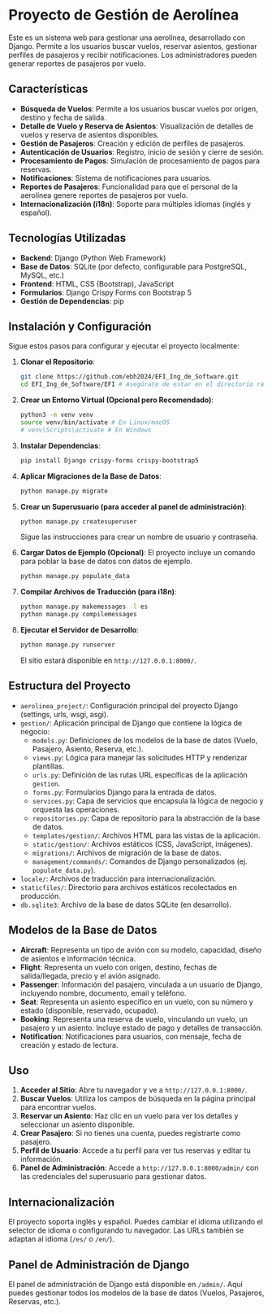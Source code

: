 # Proyecto de Gestión de Aerolínea

Este es un sistema web para gestionar una aerolínea, desarrollado con Django. Permite a los usuarios buscar vuelos, reservar asientos, gestionar perfiles de pasajeros y recibir notificaciones. Los administradores pueden generar reportes de pasajeros por vuelo.

## Características

*   **Búsqueda de Vuelos**: Permite a los usuarios buscar vuelos por origen, destino y fecha de salida.
*   **Detalle de Vuelo y Reserva de Asientos**: Visualización de detalles de vuelos y reserva de asientos disponibles.
*   **Gestión de Pasajeros**: Creación y edición de perfiles de pasajeros.
*   **Autenticación de Usuarios**: Registro, inicio de sesión y cierre de sesión.
*   **Procesamiento de Pagos**: Simulación de procesamiento de pagos para reservas.
*   **Notificaciones**: Sistema de notificaciones para usuarios.
*   **Reportes de Pasajeros**: Funcionalidad para que el personal de la aerolínea genere reportes de pasajeros por vuelo.
*   **Internacionalización (i18n)**: Soporte para múltiples idiomas (inglés y español).

## Tecnologías Utilizadas

*   **Backend**: Django (Python Web Framework)
*   **Base de Datos**: SQLite (por defecto, configurable para PostgreSQL, MySQL, etc.)
*   **Frontend**: HTML, CSS (Bootstrap), JavaScript
*   **Formularios**: Django Crispy Forms con Bootstrap 5
*   **Gestión de Dependencias**: pip

## Instalación y Configuración

Sigue estos pasos para configurar y ejecutar el proyecto localmente:

1.  **Clonar el Repositorio**:
    ```bash
    git clone https://github.com/ebh2024/EFI_Ing_de_Software.git
    cd EFI_Ing_de_Software/EFI # Asegúrate de estar en el directorio raíz del proyecto Django
    ```

2.  **Crear un Entorno Virtual (Opcional pero Recomendado)**:
    ```bash
    python3 -m venv venv
    source venv/bin/activate # En Linux/macOS
    # venv\Scripts\activate # En Windows
    ```

3.  **Instalar Dependencias**:
    ```bash
    pip install Django crispy-forms crispy-bootstrap5
    ```

4.  **Aplicar Migraciones de la Base de Datos**:
    ```bash
    python manage.py migrate
    ```

5.  **Crear un Superusuario (para acceder al panel de administración)**:
    ```bash
    python manage.py createsuperuser
    ```
    Sigue las instrucciones para crear un nombre de usuario y contraseña.

6.  **Cargar Datos de Ejemplo (Opcional)**:
    El proyecto incluye un comando para poblar la base de datos con datos de ejemplo.
    ```bash
    python manage.py populate_data
    ```

7.  **Compilar Archivos de Traducción (para i18n)**:
    ```bash
    python manage.py makemessages -l es
    python manage.py compilemessages
    ```

8.  **Ejecutar el Servidor de Desarrollo**:
    ```bash
    python manage.py runserver
    ```
    El sitio estará disponible en `http://127.0.0.1:8000/`.

## Estructura del Proyecto

*   `aerolinea_project/`: Configuración principal del proyecto Django (settings, urls, wsgi, asgi).
*   `gestion/`: Aplicación principal de Django que contiene la lógica de negocio:
    *   `models.py`: Definiciones de los modelos de la base de datos (Vuelo, Pasajero, Asiento, Reserva, etc.).
    *   `views.py`: Lógica para manejar las solicitudes HTTP y renderizar plantillas.
    *   `urls.py`: Definición de las rutas URL específicas de la aplicación `gestion`.
    *   `forms.py`: Formularios Django para la entrada de datos.
    *   `services.py`: Capa de servicios que encapsula la lógica de negocio y orquesta las operaciones.
    *   `repositories.py`: Capa de repositorio para la abstracción de la base de datos.
    *   `templates/gestion/`: Archivos HTML para las vistas de la aplicación.
    *   `static/gestion/`: Archivos estáticos (CSS, JavaScript, imágenes).
    *   `migrations/`: Archivos de migración de la base de datos.
    *   `management/commands/`: Comandos de Django personalizados (ej. `populate_data.py`).
*   `locale/`: Archivos de traducción para internacionalización.
*   `staticfiles/`: Directorio para archivos estáticos recolectados en producción.
*   `db.sqlite3`: Archivo de la base de datos SQLite (en desarrollo).

## Modelos de la Base de Datos

*   **Aircraft**: Representa un tipo de avión con su modelo, capacidad, diseño de asientos e información técnica.
*   **Flight**: Representa un vuelo con origen, destino, fechas de salida/llegada, precio y el avión asignado.
*   **Passenger**: Información del pasajero, vinculada a un usuario de Django, incluyendo nombre, documento, email y teléfono.
*   **Seat**: Representa un asiento específico en un vuelo, con su número y estado (disponible, reservado, ocupado).
*   **Booking**: Representa una reserva de vuelo, vinculando un vuelo, un pasajero y un asiento. Incluye estado de pago y detalles de transacción.
*   **Notification**: Notificaciones para usuarios, con mensaje, fecha de creación y estado de lectura.

## Uso

1.  **Acceder al Sitio**: Abre tu navegador y ve a `http://127.0.0.1:8000/`.
2.  **Buscar Vuelos**: Utiliza los campos de búsqueda en la página principal para encontrar vuelos.
3.  **Reservar un Asiento**: Haz clic en un vuelo para ver los detalles y seleccionar un asiento disponible.
4.  **Crear Pasajero**: Si no tienes una cuenta, puedes registrarte como pasajero.
5.  **Perfil de Usuario**: Accede a tu perfil para ver tus reservas y editar tu información.
6.  **Panel de Administración**: Accede a `http://127.0.0.1:8000/admin/` con las credenciales del superusuario para gestionar datos.

## Internacionalización

El proyecto soporta inglés y español. Puedes cambiar el idioma utilizando el selector de idioma o configurando tu navegador. Las URLs también se adaptan al idioma (`/es/` o `/en/`).

## Panel de Administración de Django

El panel de administración de Django está disponible en `/admin/`. Aquí puedes gestionar todos los modelos de la base de datos (Vuelos, Pasajeros, Reservas, etc.).
